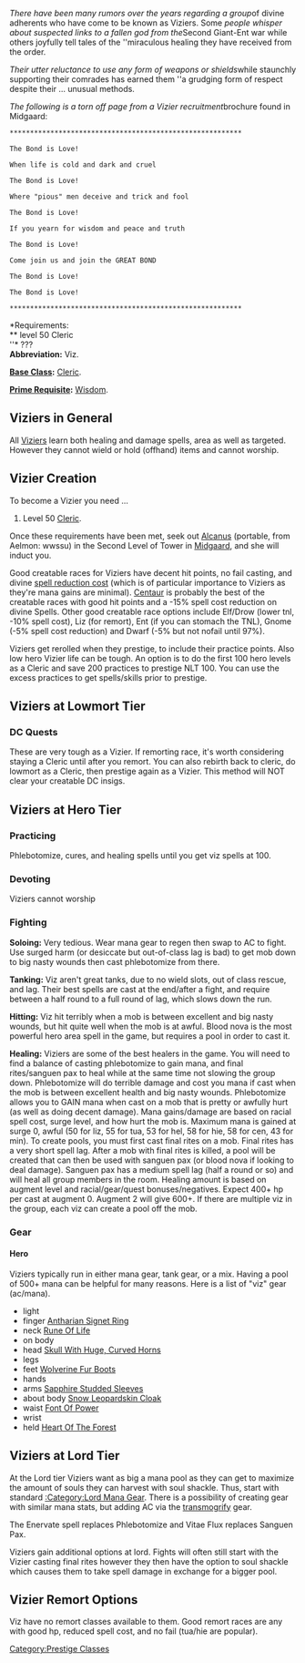 *There have been many rumors over the years regarding a group*of divine
adherents who have come to be known as Viziers. Some *people whisper
about suspected links to a fallen god from the*Second Giant-Ent war
while others joyfully tell tales of the ''miraculous healing they have
received from the order.

*Their utter reluctance to use any form of weapons or shields*while
staunchly supporting their comrades has earned them ''a grudging form of
respect despite their ... unusual methods.

*The following is a torn off page from a Vizier recruitment*brochure
found in Midgaard:

    *********************************************************

    The Bond is Love!

    When life is cold and dark and cruel

    The Bond is Love!

    Where "pious" men deceive and trick and fool

    The Bond is Love!

    If you yearn for wisdom and peace and truth

    The Bond is Love!

    Come join us and join the GREAT BOND

    The Bond is Love!

    The Bond is Love!

    *********************************************************

*Requirements:  
*\* level 50 Cleric  
''\* ???  
**Abbreviation:** Viz.

**[Base Class](:Category:_Core_Classes "wikilink"):**
[Cleric](:Category:_Clerics "wikilink").

**[Prime Requisite](Prime_Requisite "wikilink"):**
[Wisdom](Wisdom "wikilink").

## Viziers in General

All [Viziers](:Category:_Viziers "wikilink") learn both healing and
damage spells, area as well as targeted. However they cannot wield or
hold (offhand) items and cannot worship.

## Vizier Creation

To become a Vizier you need ...

1.  Level 50 [Cleric](:Category:_Clerics "wikilink").

Once these requirements have been met, seek out
[Alcanus](Alcanus "wikilink") (portable, from Aelmon: wwssu) in the
Second Level of Tower in [Midgaard](Midgaard "wikilink"), and she will
induct you.

Good creatable races for Viziers have decent hit points, no fail
casting, and divine [ spell reduction
cost](Racial_Spell_Cost_Modifier "wikilink") (which is of particular
importance to Viziers as they're mana gains are minimal).
[Centaur](Centaur "wikilink") is probably the best of the creatable
races with good hit points and a -15% spell cost reduction on divine
Spells. Other good creatable race options include Elf/Drow (lower tnl,
-10% spell cost), Liz (for remort), Ent (if you can stomach the TNL),
Gnome (-5% spell cost reduction) and Dwarf (-5% but not nofail until
97%).

Viziers get rerolled when they prestige, to include their practice
points. Also low hero Vizier life can be tough. An option is to do the
first 100 hero levels as a Cleric and save 200 practices to prestige NLT
100. You can use the excess practices to get spells/skills prior to
prestige.

## Viziers at Lowmort Tier

### DC Quests

These are very tough as a Vizier. If remorting race, it's worth
considering staying a Cleric until after you remort. You can also
rebirth back to cleric, do lowmort as a Cleric, then prestige again as a
Vizier. This method will NOT clear your creatable DC insigs.

## Viziers at Hero Tier

### Practicing

Phlebotomize, cures, and healing spells until you get viz spells at 100.

### Devoting

Viziers cannot worship

### Fighting

**Soloing:** Very tedious. Wear mana gear to regen then swap to AC to
fight. Use surged harm (or desiccate but out-of-class lag is bad) to get
mob down to big nasty wounds then cast phlebotomize from there.

**Tanking:** Viz aren't great tanks, due to no wield slots, out of class
rescue, and lag. Their best spells are cast at the end/after a fight,
and require between a half round to a full round of lag, which slows
down the run.

**Hitting:** Viz hit terribly when a mob is between excellent and big
nasty wounds, but hit quite well when the mob is at awful. Blood nova is
the most powerful hero area spell in the game, but requires a pool in
order to cast it.

**Healing:** Viziers are some of the best healers in the game. You will
need to find a balance of casting phlebotomize to gain mana, and final
rites/sanguen pax to heal while at the same time not slowing the group
down. Phlebotomize will do terrible damage and cost you mana if cast
when the mob is between excellent health and big nasty wounds.
Phlebotomize allows you to GAIN mana when cast on a mob that is pretty
or awfully hurt (as well as doing decent damage). Mana gains/damage are
based on racial spell cost, surge level, and how hurt the mob is.
Maximum mana is gained at surge 0, awful (50 for liz, 55 for tua, 53 for
hel, 58 for hie, 58 for cen, 43 for min). To create pools, you must
first cast final rites on a mob. Final rites has a very short spell lag.
After a mob with final rites is killed, a pool will be created that can
then be used with sanguen pax (or blood nova if looking to deal damage).
Sanguen pax has a medium spell lag (half a round or so) and will heal
all group members in the room. Healing amount is based on augment level
and racial/gear/quest bonuses/negatives. Expect 400+ hp per cast at
augment 0. Augment 2 will give 600+. If there are multiple viz in the
group, each viz can create a pool off the mob.

### Gear

#### Hero

Viziers typically run in either mana gear, tank gear, or a mix. Having a
pool of 500+ mana can be helpful for many reasons. Here is a list of
"viz" gear (ac/mana).

-   light
-   finger [Antharian Signet Ring](Antharian_Signet_Ring "wikilink")
-   neck [Rune Of Life](Rune_Of_Life "wikilink")
-   on body
-   head [Skull With Huge, Curved
    Horns](Skull_With_Huge,_Curved_Horns "wikilink")
-   legs
-   feet [Wolverine Fur Boots](Wolverine_Fur_Boots "wikilink")
-   hands
-   arms [Sapphire Studded Sleeves](Sapphire_Studded_Sleeves "wikilink")
-   about body [Snow Leopardskin
    Cloak](Snow_Leopardskin_Cloak "wikilink")
-   waist [Font Of Power](Font_Of_Power "wikilink")
-   wrist
-   held [Heart Of The Forest](Heart_Of_The_Forest "wikilink")

## Viziers at Lord Tier

At the Lord tier Viziers want as big a mana pool as they can get to
maximize the amount of souls they can harvest with soul shackle. Thus,
start with standard [:Category:Lord Mana
Gear](:Category:Lord_Mana_Gear "wikilink"). There is a possibility of
creating gear with similar mana stats, but adding AC via the
[transmogrify](transmogrify "wikilink") gear.

The Enervate spell replaces Phlebotomize and Vitae Flux replaces Sanguen
Pax.

Viziers gain additional options at lord. Fights will often still start
with the Vizier casting final rites however they then have the option to
soul shackle which causes them to take spell damage in exchange for a
bigger pool.

## Vizier Remort Options

Viz have no remort classes available to them. Good remort races are any
with good hp, reduced spell cost, and no fail (tua/hie are popular).

[Category:Prestige Classes](Category:Prestige_Classes "wikilink")
